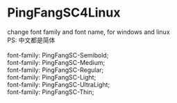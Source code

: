 # PingFangSC4Linux
change font family and font name, for windows and linux<Br/>
PS: 中文都是简体<Br/>
<Br/>
font-family: PingFangSC-Semibold;<Br/>
font-family: PingFangSC-Medium;<Br/>
font-family: PingFangSC-Regular;<Br/>
font-family: PingFangSC-Light;<Br/>
font-family: PingFangSC-UltraLight;<Br/>
font-family: PingFangSC-Thin;<Br/>
